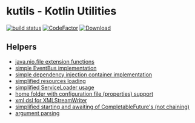 # kutils - Kotlin Utilities

[![build status](https://travis-ci.org/arturbosch/kutils.svg?branch=master)](https://travis-ci.org/arturbosch/kutils)
[![CodeFactor](https://www.codefactor.io/repository/github/arturbosch/kutils/badge)](https://www.codefactor.io/repository/github/arturbosch/kutils)
[![Download](https://api.bintray.com/packages/arturbosch/generic/kutils/images/download.svg) ](https://bintray.com/arturbosch/generic/kutils/_latestVersion) 

## Helpers

- [java.nio.file extension functions](/src/main/kotlin/io/gitlab/arturbosch/kutils/Paths.kt)
- [simple EventBus implementation](/src/main/kotlin/io/gitlab/arturbosch/kutils/EventBus.kt)
- [simple dependency injection container implementation](/src/main/kotlin/io/gitlab/arturbosch/kutils/Containers.kt)
- [simplified resources loading](/src/main/kotlin/io/gitlab/arturbosch/kutils/Resources.kt)
- [simplified ServiceLoader usage](/src/main/kotlin/io/gitlab/arturbosch/kutils/ServiceLoaders.kt)
- [home folder with configuration file (properties) support](src/main/kotlin/io/gitlab/arturbosch/kutils/ApplicationHome.kt)
- [xml dsl for XMLStreamWriter](/src/main/kotlin/io/gitlab/arturbosch/kutils/XmlExtensions.kt)
- [simplified starting and awaiting of CompletableFuture's (not chaining)](/src/main/kotlin/io/gitlab/arturbosch/kutils/Async.kt)
- [argument parsing](/src/test/kotlin/io/gitlab/arturbosch/kutils/args/ArgParserSpec.kt)
